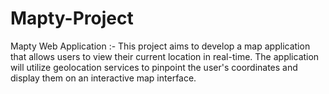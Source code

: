 # Mapty-Project
Mapty Web Application :- This project aims to develop a map application that allows users to view their current location in real-time. The application will utilize geolocation services to pinpoint the user's coordinates and display them on an interactive map interface.
